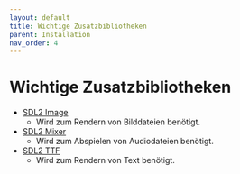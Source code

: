 ```yaml
---
layout: default
title: Wichtige Zusatzbibliotheken
parent: Installation
nav_order: 4
---
```


# Wichtige Zusatzbibliotheken

- [SDL2 Image](https://www.libsdl.org/projects/SDL_image/)
	- Wird zum Rendern von Bilddateien benötigt.
- [SDL2 Mixer](https://www.libsdl.org/projects/SDL_mixer/)
	- Wird zum Abspielen von Audiodateien benötigt.
- [SDL2 TTF](https://www.libsdl.org/projects/SDL_ttf/)
	- Wird zum Rendern von Text benötigt.
